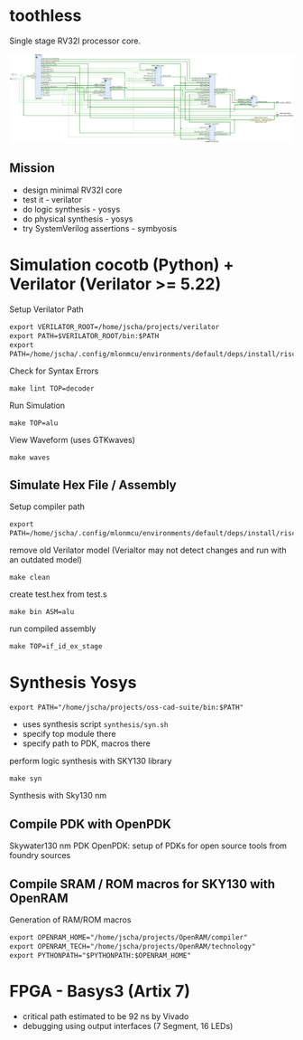# toothless 

Single stage RV32I processor core. 

![](docs/blockdiagram-toothless.png)


## Mission

- design  minimal RV32I core
- test it - verilator
- do logic synthesis - yosys
- do physical synthesis - yosys
- try SystemVerilog assertions - symbyosis


# Simulation cocotb (Python) + Verilator (Verilator >= 5.22)

Setup Verilator Path 

```
export VERILATOR_ROOT=/home/jscha/projects/verilator
export PATH=$VERILATOR_ROOT/bin:$PATH
export PATH=/home/jscha/.config/mlonmcu/environments/default/deps/install/riscv_gcc/bin:$PATH
```

Check for Syntax Errors
```
make lint TOP=decoder
```

Run Simulation

```
make TOP=alu
```

View Waveform (uses GTKwaves)
```
make waves
```

## Simulate Hex File / Assembly

Setup compiler path
```
export PATH=/home/jscha/.config/mlonmcu/environments/default/deps/install/riscv_gcc/bin:$PATH
```

remove old Verilator model (Verialtor may not detect changes and run with an outdated model)
```
make clean
```

create test.hex from test.s
```
make bin ASM=alu
```
run compiled assembly
```
make TOP=if_id_ex_stage
```


# Synthesis Yosys

```
export PATH="/home/jscha/projects/oss-cad-suite/bin:$PATH"
```

- uses synthesis script `synthesis/syn.sh`
- specify top module there
- specify path to PDK, macros there


perform logic synthesis with SKY130 library
```
make syn
```

Synthesis with Sky130 nm

## Compile PDK with OpenPDK

Skywater130 nm PDK
OpenPDK: setup of PDKs for open source tools from foundry sources



## Compile SRAM / ROM macros for SKY130 with OpenRAM

Generation of RAM/ROM macros
```
export OPENRAM_HOME="/home/jscha/projects/OpenRAM/compiler"
export OPENRAM_TECH="/home/jscha/projects/OpenRAM/technology"
export PYTHONPATH="$PYTHONPATH:$OPENRAM_HOME"
```


# FPGA - Basys3 (Artix 7)

- critical path estimated to be 92 ns by Vivado
- debugging using output interfaces (7 Segment, 16 LEDs)










